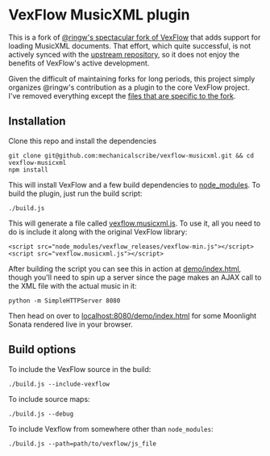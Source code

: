 # VexFlow MusicXML plugin

This is a fork of [@ringw's spectacular fork of VexFlow](https://github.com/ringw/vexflow/tree/musicxml) that adds support for loading MusicXML documents. That effort, which quite successful, is not actively synced with the [upstream repository](https://github.com/0xfe/vexflow), so it does not enjoy the benefits of VexFlow's active development.

Given the difficult of maintaining forks for long periods, this project simply organizes @ringw's contribution as a plugin to the core VexFlow project. I've removed everything except the [files that are specific to the fork](https://github.com/ringw/vexflow/compare/0xfe:master...musicxml).

## Installation

Clone this repo and install the dependencies

	git clone git@github.com:mechanicalscribe/vexflow-musicxml.git && cd vexflow-musicxml
	npm install

This will install VexFlow and a few build dependencies to [node_modules](/node_modules). To build the plugin, just run the build script:

	./build.js

This will generate a file called [vexflow.musicxml.js](vexflow.musicxml.js). To use it, all you need to do is include it along with the original VexFlow library:

	<script src="node_modules/vexflow_releases/vexflow-min.js"></script>
	<script src="vexflow.musicxml.js"></script>

After building the script you can see this in action at [demo/index.html](demo/index.html), though you'll need to spin up a server since the page makes an AJAX call to the XML file with the actual music in it:

	python -m SimpleHTTPServer 8080

Then head on over to [localhost:8080/demo/index.html](http://localhost:8080/demo/index.html) for some Moonlight Sonata rendered live in your browser.

## Build options

To include the VexFlow source in the build:

	./build.js --include-vexflow

To include source maps:

	./build.js --debug

To include Vexflow from somewhere other than `node_modules`:

	./build.js --path=path/to/vexflow/js_file

	